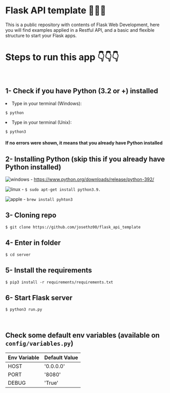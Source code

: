 # Flask API template 🤯🤯🤯
This is a public repository with contents of Flask Web Development, here you will find examples applied in a Restful API, and a basic and flexible structure to start your Flask apps.
<br />
<h1>Steps to run this app 👇👇👇</h1>
<br />

1- Check if you have Python (3.2 or +) installed
-----------------------------------

<li>Type in your terminal (Windows):</li>

```
$ python
```

<li>Type in your terminal (Unix):</li>

```
$ python3
```

<h4>If no errors were shown, it means that you already have Python installed</h4>

2- Installing Python (skip this if you already have Python installed)
-----------------------------------

<img src="https://i.ibb.co/LZKFrJR/windows.png" alt="windows" border="0"> - https://www.python.org/downloads/release/python-392/

<img src="https://i.ibb.co/jwRSGyv/linux.png" alt="linux" border="0"> - ``` $ sudo apt-get install python3.9. ```

<img src="https://i.ibb.co/N1m6pmM/apple.png" alt="apple" border="0"> - ``` brew install pyhton3 ```

3- Cloning repo
-----------------------------------

```
$ git clone https://github.com/josethz00/flask_api_template
```

4- Enter in folder
-----------------------------------

```
$ cd server
```

5- Install the requirements
-----------------------------------

```
$ pip3 install -r requirements/requirements.txt
```

6- Start Flask server
-----------------------------------

```
$ python3 run.py
```

<br />

## Check some default env variables (available on ``` config/variables.py ```)

| Env Variable  | Default Value |
| ------------- | ------------- |
| HOST  | '0.0.0.0'  |
| PORT  | '8080' |
| DEBUG | 'True' |

